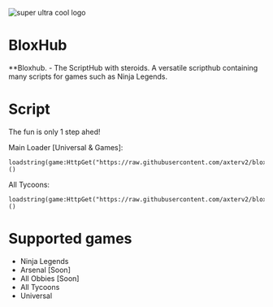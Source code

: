 ![super ultra cool logo](https://github.com/user-attachments/assets/0dc377d8-352b-4335-9b3f-a7bc421d9151)

# BloxHub
**Bloxhub. - The ScriptHub with steroids. A versatile scripthub containing many scripts for games such as Ninja Legends.

# Script
The fun is only 1 step ahed!

Main Loader [Universal & Games]:
```
loadstring(game:HttpGet("https://raw.githubusercontent.com/axterv2/bloxhub/refs/heads/main/release/loader/JROEKTORJFIEJFIDJFIDNIFMDOEKEP.txt"))()
```
All Tycoons:
```
loadstring(game:HttpGet("https://raw.githubusercontent.com/axterv2/bloxhub/refs/heads/main/scripts/ARRRRRAHHHH.txt"))()
```
# Supported games
* Ninja Legends
* Arsenal [Soon]
* All Obbies [Soon]
* All Tycoons
* Universal
